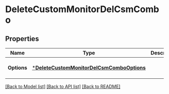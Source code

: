 # DeleteCustomMonitorDelCsmCombo

## Properties
Name | Type | Description | Notes
------------ | ------------- | ------------- | -------------
**Options** | [***DeleteCustomMonitorDelCsmComboOptions**](DeleteCustomMonitor_delCSMCombo_options.md) |  | [optional] [default to null]

[[Back to Model list]](../README.md#documentation-for-models) [[Back to API list]](../README.md#documentation-for-api-endpoints) [[Back to README]](../README.md)

